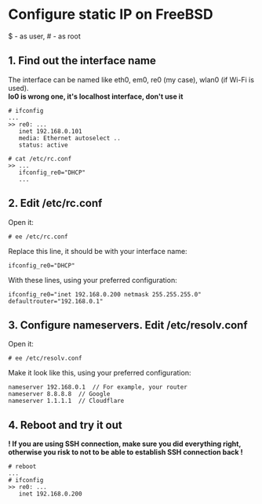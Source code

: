 # Configure static IP on FreeBSD
$ - as user, # - as root
## 1. Find out the interface name
The interface can be named like eth0, em0, re0 (my case), wlan0 (if Wi-Fi is used). <br>
**lo0 is wrong one, it's localhost interface, don't use it**
````
# ifconfig
...
>> re0: ...
   inet 192.168.0.101
   media: Ethernet autoselect ..
   status: active
   
# cat /etc/rc.conf
>> ...
   ifconfig_re0="DHCP"
   ...
````
## 2. Edit /etc/rc.conf
Open it:
````
# ee /etc/rc.conf
````
Replace this line, it should be with your interface name:
````
ifconfig_re0="DHCP"
````
With these lines, using your preferred configuration:
````
ifconfig_re0="inet 192.168.0.200 netmask 255.255.255.0"
defaultrouter="192.168.0.1"
````
## 3.  Configure nameservers. Edit /etc/resolv.conf
Open it:
````
# ee /etc/resolv.conf
````
Make it look like this, using your preferred configuration:
````
nameserver 192.168.0.1  // For example, your router
nameserver 8.8.8.8  // Google
nameserver 1.1.1.1  // Cloudflare
````
## 4. Reboot and try it out
**! If you are using SSH connection, make sure you did everything right, otherwise you risk to not to be able to establish SSH connection back !**
````
# reboot
...
# ifconfig
>> re0: ...
   inet 192.168.0.200
````
